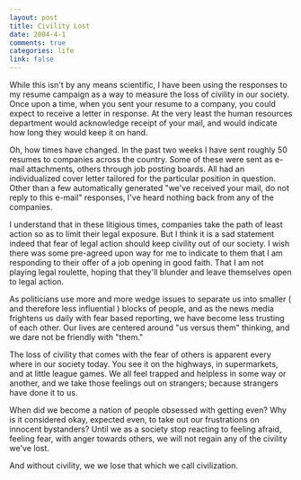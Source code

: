 ```yaml
--- 
layout: post
title: Civility Lost
date: 2004-4-1
comments: true
categories: life
link: false
---
```

While this isn't by any means scientific, I have been using the responses to my resume campaign as a way to measure the loss of civility in our society. Once upon a time, when you sent your resume to a company, you could expect to receive a letter in response. At the very least the human resources department would acknowledge receipt of your mail, and would indicate how long they would keep it on hand.

Oh, how times have changed. In the past two weeks I have sent roughly 50 resumes to companies across the country. Some of these were sent as e-mail attachments, others through job posting boards. All had an individualized cover letter tailored for the particular position in question. Other than a few automatically generated "we've received your mail, do not reply to this e-mail" responses, I've heard nothing back from any of the companies.

I understand that in these litigious times, companies take the path of least action so as to limit their legal exposure. But I think it is a sad statement indeed that fear of legal action should keep civility out of our society. I wish there was some pre-agreed upon way for me to indicate to them that I am responding to their offer of a job opening in good faith. That I am not playing legal roulette, hoping that they'll blunder and leave themselves open to legal action.

As politicians use more and more wedge issues to separate us into smaller ( and therefore less influential ) blocks of people, and as the news media frightens us daily with fear based reporting, we have become less trusting of each other.  Our lives are centered around "us versus them" thinking, and we dare not be friendly with "them."

The loss of civility that comes with the fear of others is apparent every where in our society today. You see it on the highways, in supermarkets, and at little league games. We all feel trapped and helpless in some way or another, and we take those feelings out on strangers; because strangers have done it to us.

When did we become a nation of people obsessed with getting even? Why is it considered okay, expected even, to take out our frustrations on innocent bystanders? Until we as a society stop reacting to feeling afraid, feeling fear, with anger towards others, we will not regain any of the civility we've lost.

And without civility, we we lose that which we call civilization.
